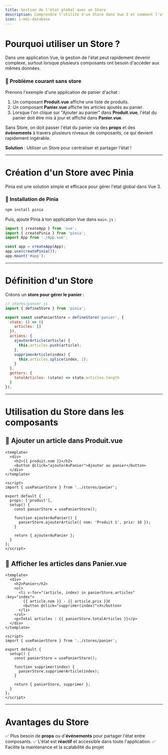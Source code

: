 ```yaml
---
title: Gestion de l'état global avec un Store
description: Comprendre l'utilité d'un Store dans Vue 3 et comment l'utiliser efficacement avec Pinia
icon: i-mdi-database
---
```



# Pourquoi utiliser un Store ?

Dans une application Vue, la gestion de l'état peut rapidement devenir complexe, surtout lorsque plusieurs composants ont besoin d'accéder aux mêmes données.

### 📌 Problème courant sans store

Prenons l'exemple d'une application de panier d'achat :

1. Un composant **Produit.vue** affiche une liste de produits.
2. Un composant **Panier.vue** affiche les articles ajoutés au panier.
3. Lorsque l'on clique sur "Ajouter au panier" dans **Produit.vue**, l'état du panier doit être mis à jour et affiché dans **Panier.vue**.

Sans Store, on doit passer l'état du panier via des **props** et des **événements** à travers plusieurs niveaux de composants, ce qui devient rapidement ingérable.

**Solution** : Utiliser un Store pour centraliser et partager l'état !

---

# Création d'un Store avec Pinia

Pinia est une solution simple et efficace pour gérer l'état global dans Vue 3.

### 📌 Installation de Pinia

```sh
npm install pinia
```

Puis, ajoute Pinia à ton application Vue dans `main.js` :

```js
import { createApp } from 'vue';
import { createPinia } from 'pinia';
import App from './App.vue';

const app = createApp(App);
app.use(createPinia());
app.mount('#app');
```

---

# Définition d'un Store

Créons un **store pour gérer le panier** :

```js
// stores/panier.js
import { defineStore } from 'pinia';

export const usePanierStore = defineStore('panier', {
  state: () => ({
    articles: []
  }),
  actions: {
    ajouterArticle(article) {
      this.articles.push(article);
    },
    supprimerArticle(index) {
      this.articles.splice(index, 1);
    }
  },
  getters: {
    totalArticles: (state) => state.articles.length
  }
});
```

---

# Utilisation du Store dans les composants

## 📌 Ajouter un article dans **Produit.vue**

```vue
<template>
  <div>
    <h2>{{ produit.nom }}</h2>
    <button @click="ajouterAuPanier">Ajouter au panier</button>
  </div>
</template>

<script>
import { usePanierStore } from '../stores/panier';

export default {
  props: ['produit'],
  setup() {
    const panierStore = usePanierStore();

    function ajouterAuPanier() {
      panierStore.ajouterArticle({ nom: 'Produit 1', prix: 10 });
    }

    return { ajouterAuPanier };
  }
};
</script>
```

## 📌 Afficher les articles dans **Panier.vue**

```vue
<template>
  <div>
    <h2>Panier</h2>
    <ul>
      <li v-for="(article, index) in panierStore.articles" :key="index">
        {{ article.nom }} - {{ article.prix }}€
        <button @click="supprimer(index)">X</button>
      </li>
    </ul>
    <p>Total articles : {{ panierStore.totalArticles }}</p>
  </div>
</template>

<script>
import { usePanierStore } from '../stores/panier';

export default {
  setup() {
    const panierStore = usePanierStore();

    function supprimer(index) {
      panierStore.supprimerArticle(index);
    }

    return { panierStore, supprimer };
  }
};
</script>
```

---

# Avantages du Store

✅ Plus besoin de **props** ou d'**événements** pour partager l'état entre composants.
✅ L'état est **réactif** et accessible dans toute l'application.
✅ Facilite la maintenance et la scalabilité du projet
